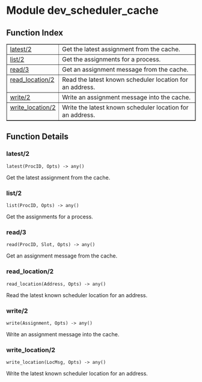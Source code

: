 

# Module dev_scheduler_cache #

<a name="index"></a>

## Function Index ##


<table width="100%" border="1" cellspacing="0" cellpadding="2" summary="function index"><tr><td valign="top"><a href="#latest-2">latest/2</a></td><td>Get the latest assignment from the cache.</td></tr><tr><td valign="top"><a href="#list-2">list/2</a></td><td>Get the assignments for a process.</td></tr><tr><td valign="top"><a href="#read-3">read/3</a></td><td>Get an assignment message from the cache.</td></tr><tr><td valign="top"><a href="#read_location-2">read_location/2</a></td><td>Read the latest known scheduler location for an address.</td></tr><tr><td valign="top"><a href="#write-2">write/2</a></td><td>Write an assignment message into the cache.</td></tr><tr><td valign="top"><a href="#write_location-2">write_location/2</a></td><td>Write the latest known scheduler location for an address.</td></tr></table>


<a name="functions"></a>

## Function Details ##

<a name="latest-2"></a>

### latest/2 ###

`latest(ProcID, Opts) -> any()`

Get the latest assignment from the cache.

<a name="list-2"></a>

### list/2 ###

`list(ProcID, Opts) -> any()`

Get the assignments for a process.

<a name="read-3"></a>

### read/3 ###

`read(ProcID, Slot, Opts) -> any()`

Get an assignment message from the cache.

<a name="read_location-2"></a>

### read_location/2 ###

`read_location(Address, Opts) -> any()`

Read the latest known scheduler location for an address.

<a name="write-2"></a>

### write/2 ###

`write(Assignment, Opts) -> any()`

Write an assignment message into the cache.

<a name="write_location-2"></a>

### write_location/2 ###

`write_location(LocMsg, Opts) -> any()`

Write the latest known scheduler location for an address.

